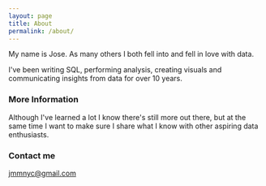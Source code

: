 ```yaml
---
layout: page
title: About
permalink: /about/
---
```


My name is Jose.  As many others I both fell into and fell in love with data.

I've been writing SQL, performing analysis, creating visuals and communicating insights from data for over 10 years. 

### More Information

Although I've learned a lot I know there's still more out there, but at the same time I want to make sure I share what I know with other aspiring data enthusiasts.

### Contact me

[jmmnyc@gmail.com](mailto:jmmnyc@.com)
